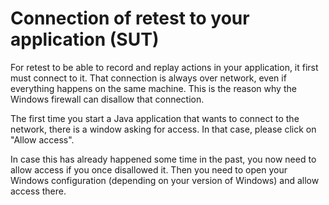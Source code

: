 
Connection of retest to your application (SUT)
==============================================

For retest to be able to record and replay actions in your application, it first must connect to it.
That connection is always over network, even if everything happens on the same machine.
This is the reason why the Windows firewall can disallow that connection.

The first time you start a Java application that wants to connect to the network, there is a window asking for access.
In that case, please click on "Allow access".

In case this has already happened some time in the past, you now need to allow access if you once disallowed it.
Then you need to open your Windows configuration (depending on your version of Windows) and allow access there.

